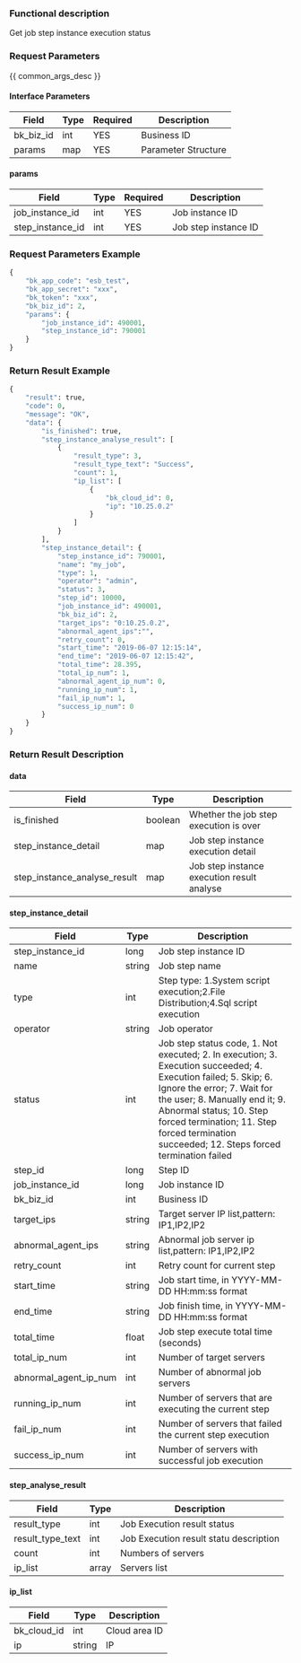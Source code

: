 ### Functional description

Get job step instance execution status

### Request Parameters

{{ common_args_desc }}

#### Interface Parameters

| Field          |  Type       | Required   |  Description             |
|---------------|------------|--------|------------------|
| bk_biz_id   |  int     | YES     | Business ID |
| params      |  map     | YES     | Parameter Structure |

#### params 

| Field          |  Type       | Required   |  Description             |
|---------------|------------|--------|------------------|
| job_instance_id   |  int     | YES     | Job instance ID |
| step_instance_id  |  int     | YES     | Job step instance ID |


### Request Parameters Example

```python
{
    "bk_app_code": "esb_test",
    "bk_app_secret": "xxx",
    "bk_token": "xxx",
    "bk_biz_id": 2,
    "params": {
        "job_instance_id": 490001,
        "step_instance_id": 790001
    }
}
```

### Return Result Example

```python
{
    "result": true,
    "code": 0,
    "message": "OK",
    "data": {
        "is_finished": true,
        "step_instance_analyse_result": [
            {
                "result_type": 3,
                "result_type_text": "Success",
                "count": 1,
                "ip_list": [
                    {
                        "bk_cloud_id": 0,
                        "ip": "10.25.0.2"
                    }
                ]
            }
        ],
        "step_instance_detail": {
            "step_instance_id": 790001,
            "name": "my_job",
            "type": 1,
            "operator": "admin",
            "status": 3,
            "step_id": 10000,
            "job_instance_id": 490001,
            "bk_biz_id": 2,
            "target_ips": "0:10.25.0.2",
            "abnormal_agent_ips":"",
            "retry_count": 0,
            "start_time": "2019-06-07 12:15:14",
            "end_time": "2019-06-07 12:15:42",
            "total_time": 28.395,
            "total_ip_num": 1,
            "abnormal_agent_ip_num": 0,
            "running_ip_num": 1,
            "fail_ip_num": 1,
            "success_ip_num": 0
        }
    }
}
```

### Return Result Description

#### data

| Field        | Type      | Description      |
| ------------ | ---------- | ------------------------------ |
| is_finished | boolean | Whether the job step execution is over |
| step_instance_detail | map | Job step instance execution detail | 
| step_instance_analyse_result | map | Job step instance execution result analyse | 

#### step_instance_detail

| Field        | Type      | Description      |
| ------------ | ---------- | ------------------------------ |
| step_instance_id | long   | Job step instance ID | 
| name             | string | Job step name | 
| type             | int    | Step type: 1.System script execution;2.File Distribution;4.Sql script execution | 
| operator         | string | Job operator | 
| status           | int    | Job step status code, 1. Not executed; 2. In execution; 3. Execution succeeded; 4. Execution failed; 5. Skip; 6. Ignore the error; 7. Wait for the user; 8. Manually end it; 9. Abnormal status; 10. Step forced termination; 11. Step forced termination succeeded; 12. Steps forced termination failed |
| step_id          | long   | Step ID | 
| job_instance_id  | long   | Job instance ID | 
| bk_biz_id        | int    | Business ID | 
| target_ips       | string | Target server IP list,pattern: IP1,IP2,IP2 | 
| abnormal_agent_ips | string  | Abnormal job server ip list,pattern: IP1,IP2,IP2 | 
| retry_count      | int    | Retry count for current step | 
| start_time       | string | Job start time, in YYYY-MM-DD HH:mm:ss format | 
| end_time         | string | Job finish time, in YYYY-MM-DD HH:mm:ss format | 
| total_time       | float | Job step execute total time (seconds)| 
| total_ip_num     | int   | Number of target servers |
| abnormal_agent_ip_num |int| Number of abnormal job servers | 
| running_ip_num   | int   | Number of servers that are executing the current step | 
| fail_ip_num      | int   | Number of servers that failed the current step execution |   
| success_ip_num   | int   | Number of servers with successful job execution | 

#### step_analyse_result 

| Field        | Type      | Description      |
| ------------ | ---------- | ------------------------------ |
|result_type      | int | Job Execution result status | 
|result_type_text | int | Job Execution result statu description | 
|count            | int | Numbers of servers | 
|ip_list          | array | Servers list | 

#### ip_list 

| Field        | Type      | Description      |
| ------------ | ---------- | ------------------------------ |
|bk_cloud_id   | int | Cloud area ID | 
|ip            | string | IP | 
